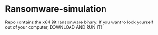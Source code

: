 # Ransomware-simulation
Repo contains the x64 Bit ransomware binary. If you want to lock yourself out of your computer, DOWNLOAD AND RUN IT!
